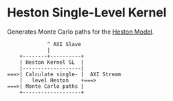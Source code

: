 Heston Single-Level Kernel
==========================

Generates Monte Carlo paths for the [Heston Model](http://en.wikipedia.org/wiki/Heston_model).

```
             ^ AXI Slave
             |
    +--------+----------+
    | Heston Kernel SL  |
    |-------------------|
===>| Calculate single- |  AXI Stream
    |   level Heston    +===>
===>| Monte Carlo paths |  
    +-------------------+
```

